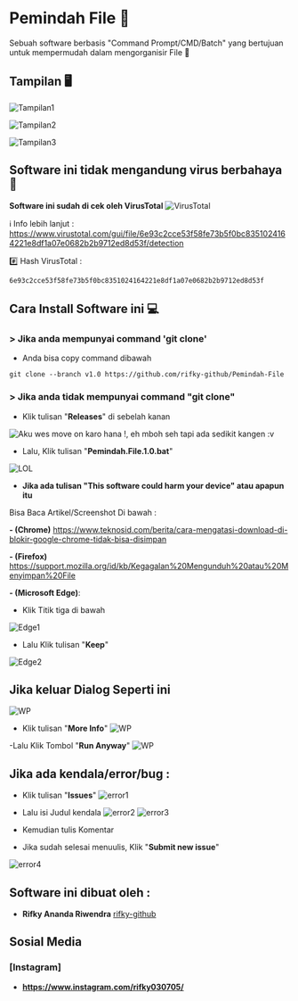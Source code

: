 # Pemindah File :file_folder:

Sebuah software berbasis "Command Prompt/CMD/Batch" yang bertujuan untuk mempermudah dalam mengorganisir File :open_file_folder:	

## Tampilan :desktop_computer:

![Tampilan1](/images/Tampilan1.png)

![Tampilan2](/images/Tampilan2.png)

![Tampilan3](/images/Tampilan3.png)


## Software ini tidak mengandung virus berbahaya :no_entry_sign:

**Software ini sudah di cek oleh VirusTotal**
![VirusTotal](/images/Screenshot%20(216).png)

:information_source: Info lebih lanjut :
https://www.virustotal.com/gui/file/6e93c2cce53f58fe73b5f0bc8351024164221e8df1a07e0682b2b9712ed8d53f/detection

:hash: Hash VirusTotal :
```
6e93c2cce53f58fe73b5f0bc8351024164221e8df1a07e0682b2b9712ed8d53f
```

## Cara Install Software ini :computer:	

### > Jika anda mempunyai command 'git clone'

- Anda bisa copy command dibawah
```
git clone --branch v1.0 https://github.com/rifky-github/Pemindah-File
```

### > Jika anda tidak mempunyai command "git clone"

- Klik tulisan "**Releases**" di sebelah kanan

![Aku wes move on karo hana !, eh mboh seh tapi ada sedikit kangen :v](/images/Screenshot%20(211).png)

- Lalu, Klik tulisan "**Pemindah.File.1.0.bat**"

![LOL](/images/Screenshot%20(212).png)

- **Jika ada tulisan "This software could harm your device" atau apapun itu**

Bisa Baca Artikel/Screenshot Di bawah :

**- (Chrome)** https://www.teknosid.com/berita/cara-mengatasi-download-di-blokir-google-chrome-tidak-bisa-disimpan

**- (Firefox)** https://support.mozilla.org/id/kb/Kegagalan%20Mengunduh%20atau%20Menyimpan%20File

**- (Microsoft Edge)**:

- Klik Titik tiga di bawah

![Edge1](/images/Screenshot%20(213).png)

- Lalu Klik tulisan "**Keep**"

![Edge2](/images/Screenshot%20(218).png)

## Jika keluar Dialog Seperti ini
![WP](/images/WindowsProtected.png)

- Klik tulisan "**More Info**"
![WP](/images/WindowsProtected2.png)

-Lalu Klik Tombol "**Run Anyway**"
![WP](/images/WindowsProtected3.png)


## Jika ada kendala/error/bug :
- Klik tulisan "**Issues**"
![error1](/images/error1.png)

- Lalu isi Judul kendala
![error2](/images/error2.png)
![error3](/images/error3.png)

- Kemudian tulis Komentar
- Jika sudah selesai menuulis, Klik "**Submit new issue**"

![error4](/images/error4.png)

## Software ini dibuat oleh :

* **Rifky Ananda Riwendra** [rifky-github](https://github.com/rifky-github)

## Sosial Media
### [Instagram]
* **https://www.instagram.com/rifky030705/**
